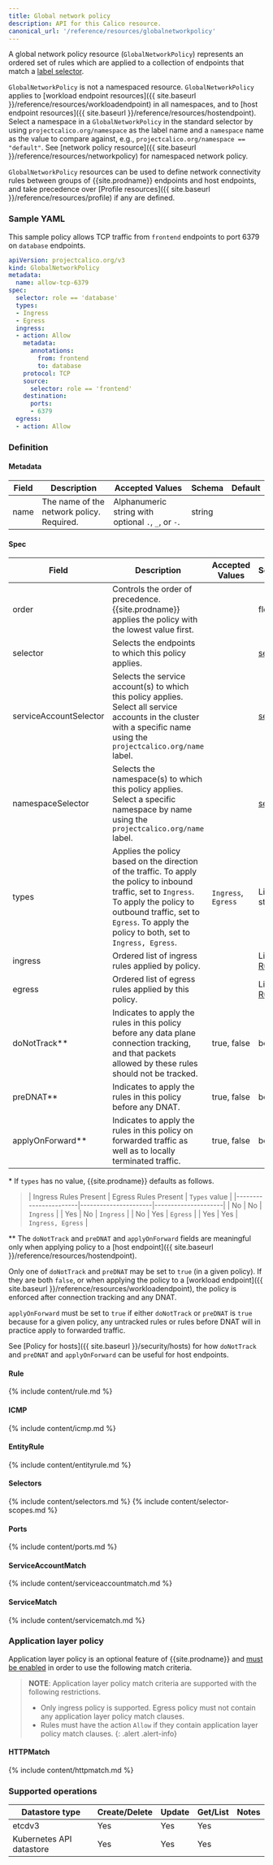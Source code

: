 ```yaml
---
title: Global network policy
description: API for this Calico resource.
canonical_url: '/reference/resources/globalnetworkpolicy'
---
```


A global network policy resource (`GlobalNetworkPolicy`) represents an ordered set of rules which are applied
to a collection of endpoints that match a [label selector](#selectors).

`GlobalNetworkPolicy` is not a namespaced resource. `GlobalNetworkPolicy` applies to [workload endpoint resources]({{ site.baseurl }}/reference/resources/workloadendpoint) in all namespaces, and to [host endpoint resources]({{ site.baseurl }}/reference/resources/hostendpoint).
Select a namespace in a `GlobalNetworkPolicy` in the standard selector by using
`projectcalico.org/namespace` as the label name and a `namespace` name as the
value to compare against, e.g., `projectcalico.org/namespace == "default"`.
See [network policy resource]({{ site.baseurl }}/reference/resources/networkpolicy) for namespaced network policy.

`GlobalNetworkPolicy` resources can be used to define network connectivity rules between groups of {{site.prodname}} endpoints and host endpoints, and
take precedence over [Profile resources]({{ site.baseurl }}/reference/resources/profile) if any are defined.

### Sample YAML

This sample policy allows TCP traffic from `frontend` endpoints to port 6379 on
`database` endpoints.

```yaml
apiVersion: projectcalico.org/v3
kind: GlobalNetworkPolicy
metadata:
  name: allow-tcp-6379
spec:
  selector: role == 'database'
  types:
  - Ingress
  - Egress
  ingress:
  - action: Allow
    metadata:
      annotations:
        from: frontend
        to: database
    protocol: TCP
    source:
      selector: role == 'frontend'
    destination:
      ports:
      - 6379
  egress:
  - action: Allow
```

### Definition

#### Metadata

| Field | Description                               | Accepted Values                                     | Schema | Default |
|-------|-------------------------------------------|-----------------------------------------------------|--------|---------|
| name  | The name of the network policy. Required. | Alphanumeric string with optional `.`, `_`, or `-`. | string |         |

#### Spec

| Field                  | Description                                                                                                                                                                                                                          | Accepted Values     | Schema                | Default                                       |
|------------------------|--------------------------------------------------------------------------------------------------------------------------------------------------------------------------------------------------------------------------------------|---------------------|-----------------------|-----------------------------------------------|
| order                  | Controls the order of precedence. {{site.prodname}} applies the policy with the lowest value first.                                                                                                                                  |                     | float                 |                                               |
| selector               | Selects the endpoints to which this policy applies.                                                                                                                                                                                  |                     | [selector](#selectors) | all()                                         |
| serviceAccountSelector | Selects the service account(s) to which this policy applies. Select all service accounts in the cluster with a specific name using the `projectcalico.org/name` label.                                                               |                     | [selector](#selectors) | all()                                         |
| namespaceSelector      | Selects the namespace(s) to which this policy applies. Select a specific namespace by name using the `projectcalico.org/name` label.                                                                                                 |                     | [selector](#selectors) | all()                                         |
| types                  | Applies the policy based on the direction of the traffic. To apply the policy to inbound traffic, set to `Ingress`. To apply the policy to outbound traffic, set to `Egress`. To apply the policy to both, set to `Ingress, Egress`. | `Ingress`, `Egress` | List of strings       | Depends on presence of ingress/egress rules\* |
| ingress                | Ordered list of ingress rules applied by policy.                                                                                                                                                                                     |                     | List of [Rule](#rule) |                                               |
| egress                 | Ordered list of egress rules applied by this policy.                                                                                                                                                                                 |                     | List of [Rule](#rule) |                                               |
| doNotTrack\*\*         | Indicates to apply the rules in this policy before any data plane connection tracking, and that packets allowed by these rules should not be tracked.                                                                                | true, false         | boolean               | false                                         |
| preDNAT\*\*            | Indicates to apply the rules in this policy before any DNAT.                                                                                                                                                                         | true, false         | boolean               | false                                         |
| applyOnForward\*\*     | Indicates to apply the rules in this policy on forwarded traffic as well as to locally terminated traffic.                                                                                                                           | true, false         | boolean               | false                                         |

\* If `types` has no value, {{site.prodname}} defaults as follows.

>| Ingress Rules Present | Egress Rules Present | `Types` value       |
 |-----------------------|----------------------|---------------------|
 | No                    | No                   | `Ingress`           |
 | Yes                   | No                   | `Ingress`           |
 | No                    | Yes                  | `Egress`            |
 | Yes                   | Yes                  | `Ingress, Egress`   |

\*\* The `doNotTrack` and `preDNAT` and `applyOnForward` fields are meaningful
only when applying policy to a [host endpoint]({{ site.baseurl }}/reference/resources/hostendpoint).

Only one of `doNotTrack` and `preDNAT` may be set to `true` (in a given policy). If they are both `false`, or when applying the policy to a
[workload endpoint]({{ site.baseurl }}/reference/resources/workloadendpoint),
the policy is enforced after connection tracking and any DNAT.

`applyOnForward` must be set to `true` if either `doNotTrack` or `preDNAT` is
`true` because for a given policy, any untracked rules or rules before DNAT will
 in practice apply to forwarded traffic.

See [Policy for hosts]({{ site.baseurl }}/security/hosts)
for how `doNotTrack` and `preDNAT` and `applyOnForward` can be useful for host endpoints.

#### Rule

{% include content/rule.md %}

#### ICMP

{% include content/icmp.md %}

#### EntityRule

{% include content/entityrule.md %}

#### Selectors

{% include content/selectors.md %}
{% include content/selector-scopes.md %}

#### Ports

{% include content/ports.md %}

#### ServiceAccountMatch

{% include content/serviceaccountmatch.md %}

#### ServiceMatch 

{% include content/servicematch.md %}

### Application layer policy

Application layer policy is an optional feature of {{site.prodname}} and
[must be enabled]({{site.baseurl}}/security/app-layer-policy)
in order to use the following match criteria.

> **NOTE**: Application layer policy match criteria are supported with the following restrictions.
>  * Only ingress policy is supported. Egress policy must not contain any application layer policy match clauses.
>  * Rules must have the action `Allow` if they contain application layer policy match clauses.
{: .alert .alert-info}

#### HTTPMatch

{% include content/httpmatch.md %}

### Supported operations

| Datastore type           | Create/Delete | Update | Get/List | Notes
|--------------------------|---------------|--------|----------|------
| etcdv3                   | Yes           | Yes    | Yes      |
| Kubernetes API datastore | Yes           | Yes    | Yes      |
